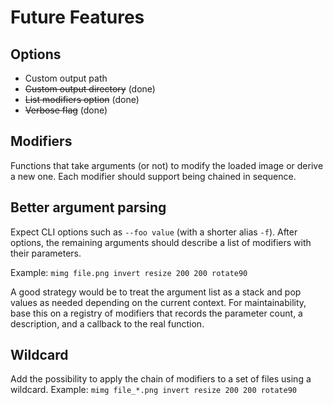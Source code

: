 # Future Features

## Options

- Custom output path
- ~~Custom output directory~~ (done)
- ~~List modifiers option~~ (done)
- ~~Verbose flag~~ (done)

## Modifiers

Functions that take arguments (or not) to modify the loaded image or derive a new one.
Each modifier should support being chained in sequence.

## Better argument parsing

Expect CLI options such as `--foo value` (with a shorter alias `-f`).
After options, the remaining arguments should describe a list of modifiers with their parameters.

Example: `mimg file.png invert resize 200 200 rotate90`

A good strategy would be to treat the argument list as a stack and pop values as needed depending on the current context.
For maintainability, base this on a registry of modifiers that records the parameter count, a description, and a callback to the real function.

## Wildcard

Add the possibility to apply the chain of modifiers to a set of files using a wildcard.
Example: `mimg file_*.png invert resize 200 200 rotate90`

